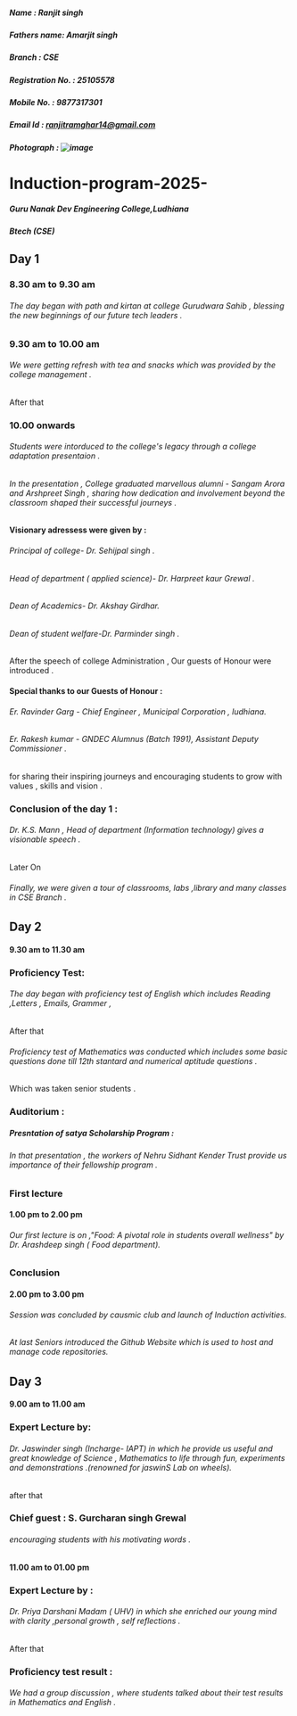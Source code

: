 ##### Name :  Ranjit singh 
##### Fathers name:  Amarjit singh 
##### Branch : CSE 
##### Registration No. : 25105578
##### Mobile No. : 9877317301 
##### Email Id : ranjitramghar14@gmail.com
##### Photograph : ![image](https://github.com/user-attachments/assets/d227b099-480c-4fa8-b1d1-708e08f2c1bd)

# Induction-program-2025-
##### Guru Nanak Dev Engineering College,Ludhiana
##### Btech (CSE)
## Day 1
### 8.30 am to 9.30 am 
###### The day began with path and kirtan at college Gurudwara Sahib , blessing the new beginnings of our future tech leaders . 
### 9.30 am to 10.00 am 
###### We were getting refresh with tea and snacks which was provided by the college management . 
After that 
### 10.00 onwards 
###### Students were intorduced to the college's legacy through a college adaptation presentaion .
###### In the presentation , College graduated marvellous alumni - Sangam Arora and Arshpreet Singh , sharing how dedication and involvement beyond the classroom shaped their successful journeys .
#### Visionary adressess were given by :
###### Principal of college- Dr. Sehijpal singh .
###### Head of department ( applied science)- Dr. Harpreet kaur Grewal .
###### Dean of Academics- Dr. Akshay Girdhar.
###### Dean of student welfare-Dr. Parminder singh .
After the speech of college Administration , Our guests of Honour were introduced .
#### Special thanks to our Guests of Honour :
###### Er. Ravinder Garg - Chief Engineer , Municipal Corporation , ludhiana.
###### Er. Rakesh kumar - GNDEC Alumnus (Batch 1991), Assistant Deputy Commissioner .
for sharing their inspiring journeys and encouraging students to grow with values , skills and vision .
### Conclusion of the day 1 :
###### Dr. K.S. Mann , Head of department (Information technology) gives a visionable speech .
Later On
###### Finally, we were given a tour of  classrooms, labs ,library and many classes in CSE Branch .
## Day 2
#### 9.30 am to 11.30 am
### Proficiency Test:
###### The day began with proficiency test of English which includes Reading ,Letters , Emails, Grammer ,
After that 
###### Proficiency test of Mathematics was conducted which includes some basic questions done till 12th stantard and numerical aptitude questions .
Which was taken senior students .
### Auditorium :
##### Presntation of satya Scholarship Program :
###### In that presentation , the workers of Nehru Sidhant Kender Trust provide us importance of their fellowship program . 
### First lecture 
#### 1.00 pm to 2.00 pm 
###### Our first lecture is on ,"Food: A pivotal role in students overall wellness" by Dr. Arashdeep singh ( Food department). 
### Conclusion 
#### 2.00 pm to 3.00 pm
###### Session was concluded by causmic club and launch of Induction activities.
###### At last Seniors introduced the Github Website which is used to host and manage code repositories.
## Day 3
#### 9.00 am to 11.00 am
### Expert Lecture by:
###### Dr. Jaswinder singh (Incharge- IAPT) in which he provide us useful and great knowledge of Science , Mathematics to life through fun, experiments and demonstrations .(renowned for jaswinS Lab on wheels).
after that 
### Chief guest : S. Gurcharan singh Grewal 
###### encouraging students with his motivating words .
#### 11.00 am to 01.00 pm 
### Expert Lecture by : 
###### Dr. Priya Darshani Madam ( UHV) in which she enriched our young mind with clarity ,personal growth , self reflections .
After that 
### Proficiency test result :
###### We had a group discussion , where students talked about their test results in Mathematics and English . 





